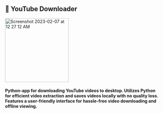 ## 💾 YouTube Downloader 

<img width="209" alt="Screenshot 2023-02-07 at 12 27 12 AM" src="https://user-images.githubusercontent.com/79900070/217092120-3f223d85-8b4f-4fcf-ad84-6963947144f7.png">

#### Python-app for downloading YouTube videos to desktop. Utilizes Python for efficient video extraction and saves videos locally with no quality loss. Features a user-friendly interface for hassle-free video downloading and offline viewing.
